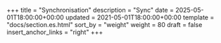 +++
title = "Synchronisation"
description = "Sync"
date = 2025-05-01T18:00:00+00:00
updated = 2021-05-01T18:00:00+00:00
template = "docs/section.es.html"
sort_by = "weight"
weight = 80
draft = false
insert_anchor_links = "right"
+++
